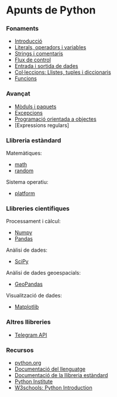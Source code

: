 # Apunts de Python

### Fonaments

* [Introducció](Fonaments/Introduccio.md)
* [Literals, operadors i variables](Fonaments/TipusDades.md)
* [Strings i comentaris](Fonaments/Strings.md)
* [Flux de control](Fonaments/Flux.md)
* [Entrada i sortida de dades](Fonaments/ESDades.md)
* [Col·leccions: Llistes, tuples i diccionaris](Fonaments/Colleccions.md) 
* [Funcions](Fonaments/Funcions.md)

### Avançat

* [Mòduls i paquets](Avançat/Moduls.md)
* [Excepcions](Avançat/Excepcions.md)
* [Programació orientada a objectes](Avançat/POO.md)
* [Expressions regulars]

### Llibreria estàndard

Matemàtiques:
* [math](LlibEstandard/Math.md)
* [random](LlibEstandard/Random.md)

Sistema operatiu:
* [platform](LlibEstandard/Platform.md)


### Llibreries científiques

Processament i càlcul:
* [Numpy](LlibCientifiques/Numpy.md)
* [Pandas](LlibCientifiques/Pandas.md)

Anàlisi de dades:
* [SciPy](LlibCientifiques/SciPy.md)

Anàlisi de dades geoespacials:
* [GeoPandas](LlibCientifiques/GeoPandas.md)

Visualització de dades:
* [Matplotlib](LlibCientifiques/Matplotlib.md)

### Altres llibreries

* [Telegram API](Altres/Telegram.md)

### Recursos

* [python.org](https://www.python.org/)
* [Documentació del llenguatge](https://docs.python.org/3/reference/index.html)
* [Documentació de la llibreria estàndard](https://docs.python.org/3/library/index.html)
* [Python Institute](https://pythoninstitute.org/)
* [W3schools: Python Introduction](https://www.w3schools.com/python/python_intro.asp)



